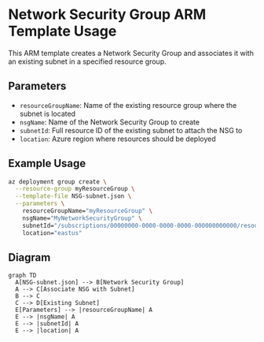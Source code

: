# Network Security Group ARM Template Usage

This ARM template creates a Network Security Group and associates it with an existing subnet in a specified resource group.

## Parameters

- `resourceGroupName`: Name of the existing resource group where the subnet is located
- `nsgName`: Name of the Network Security Group to create
- `subnetId`: Full resource ID of the existing subnet to attach the NSG to
- `location`: Azure region where resources should be deployed

## Example Usage

```bash
az deployment group create \
  --resource-group myResourceGroup \
  --template-file NSG-subnet.json \
  --parameters \
    resourceGroupName="myResourceGroup" \
    nsgName="MyNetworkSecurityGroup" \
    subnetId="/subscriptions/00000000-0000-0000-0000-000000000000/resourceGroups/myResourceGroup/providers/Microsoft.Network/virtualNetworks/myVnet/subnets/mySubnet" \
    location="eastus"
```

## Diagram

```mermaid
graph TD
  A[NSG-subnet.json] --> B[Network Security Group]
  A --> C[Associate NSG with Subnet]
  B --> C
  C --> D[Existing Subnet]
  E[Parameters] --> |resourceGroupName| A
  E --> |nsgName| A
  E --> |subnetId| A
  E --> |location| A
```
